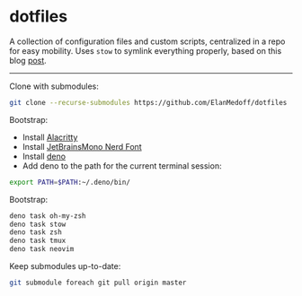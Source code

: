 # dotfiles

A collection of configuration files and custom scripts, centralized in a repo for easy mobility. Uses `stow` to symlink everything properly, based on this blog [post](https://www.jakewiesler.com/blog/managing-dotfiles).

---

Clone with submodules:

```sh
git clone --recurse-submodules https://github.com/ElanMedoff/dotfiles .dotfiles
```

Bootstrap:

- Install [Alacritty](https://alacritty.org/)
- Install [JetBrainsMono Nerd Font](https://www.nerdfonts.com/font-downloads)
- Install [deno](https://docs.deno.com/runtime/manual/getting_started/installation)
- Add deno to the path for the current terminal session:

```sh
export PATH=$PATH:~/.deno/bin/
```

Bootstrap:

```sh
deno task oh-my-zsh
deno task stow
deno task zsh
deno task tmux
deno task neovim
```

Keep submodules up-to-date:

```sh
git submodule foreach git pull origin master
```
